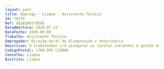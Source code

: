 ```yaml
--- 
layout: post
title: Emprego - Lisboa - Assistente Técnico
Id: 78375
Ref: OE202007/0595
DataAbertura: 2020-07-23
DataFecho: 2020-08-06
Trabalho: Assistente Técnico
Empregador: Direção-Geral de Alimentação e Veterinária
Descricao: O trabalhador irá assegurar as tarefas inerentes à gestão documental, incluindo a receção, classificação, expedição, registo e arquivo do expediente, bem como uma adequada circulação de documentos pelas diversas unidades orgânicas da DGAV.
CodigoPostal: 1700-093 LISBOA
Concelho: Lisboa
Distrito: Lisboa
--- 
```

